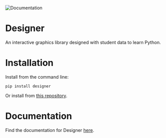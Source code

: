 ![Documentation](https://github.com/krishols/designer/actions/workflows/docs.yml/badge.svg)
# Designer
An interactive graphics library designed with student data to learn Python.

# Installation
Install from the command line: 

 ```
 pip install designer
 ```
  
Or install from [this repository](https://github.com/krishols/designer).

# Documentation
Find the documentation for Designer [here](https://designer-edu.github.io/designer/).
